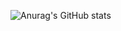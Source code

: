 ![Anurag's GitHub stats](https://github-readme-stats.vercel.app/api?username=AmrHalima&hide=contribs,prs)
